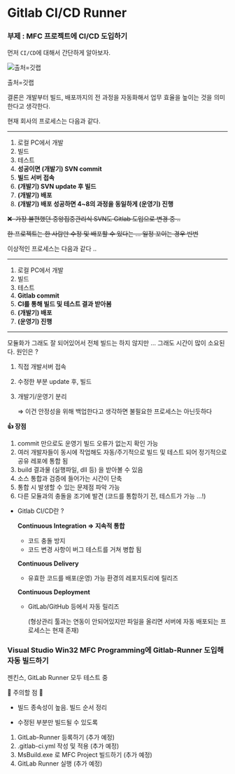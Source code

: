 # Gitlab CI/CD Runner

### 부제 : MFC 프로젝트에 CI/CD 도입하기

먼저 `CI/CD`에 대해서 간단하게 알아보자.

![출처=깃랩](Gitlab%20CI%20CD%20Runner%209de46a035da24846a69ab88e6d8639c2/9e23f039e79b4c9e-thumbnail-1920x1080-70.jpeg)

출처=깃랩

결론은 개발부터 빌드, 배포까지의 전 과정을 자동화해서 업무 효율을 높이는 것을 의미한다고 생각한다.

현재 회사의 프로세스는 다음과 같다.

---

1. 로컬 PC에서 개발
2. 빌드
3. 테스트
4. **성공이면 (개발기) SVN commit**
5. **빌드 서버 접속** 
6. **(개발기) SVN update 후 빌드** 
7. **(개발기) 배포**
8. **(개발기) 배포 성공하면 4~8의 과정을 동일하게 (운영기) 진행**

~~❌  가장 불편했던 중앙집중관리식 SVN도 Gitlab 도입으로 변경 중 ..~~ 

~~한 프로젝트는 한 사람만 수정 및 배포할 수 있다는 … 일정 꼬이는 경우 빈번~~ 

이상적인 프로세스는 다음과 같다 .. 

---

1. 로컬 PC에서 개발
2. 빌드 
3. 테스트
4. **Gitlab commit** 
5. **CI를 통해 빌드 및 테스트 결과 받아봄**
6. **(개발기) 배포**
7. **(운영기) 진행**

---

모듈화가 그래도 잘 되어있어서 전체 빌드는 하지 않지만 … 그래도 시간이 많이 소요된다. 원인은 ?

1. 직접 개발서버 접속
2. 수정한 부분 update 후, 빌드
3. 개발기/운영기 분리 
    
    ⇒ 이건 안정성을 위해 백업한다고 생각하면 불필요한 프로세스는 아닌듯하다
    

**👍 장점** 

1. commit 만으로도 운영기 빌드 오류가 없는지 확인 가능
2. 여러 개발자들이 동시에 작업해도 자동/주기적으로 빌드 및 테스트 되어 정기적으로 공유 레포에 통합 됨
3. build 결과물 (실행파일, dll 등) 을 받아볼 수 있음 
4. 소스 통합과 검증에 들어가는 시간이 단축
5. 통합 시 발생할 수 있는 문제점 파악 가능
6. 다른 모듈과의 충돌을 조기에 발견 (코드를 통합하기 전, 테스트가 가능 …!)

- Gitlab CI/CD란 ?
    
    **Continuous Integration ⇒ 지속적 통합**
    
    - 코드 충돌 방지
    - 코드 변경 사항이 버그 테스트를 거쳐 병합 됨
    
    **Continuous Delivery** 
    
    - 유효한 코드를 배포(운영) 가능 환경의 레포지토리에 릴리즈
    
    **Continuous Deployment**
    
    - GitLab/GitHub 등에서 자동 릴리즈
        
        (형상관리 툴과는 연동이 안되어있지만 파일을 올리면 서버에 자동 배포되는 프로세스는 현재 존재)
        
    

### Visual Studio Win32 MFC Programming에 Gitlab-Runner 도입해 자동 빌드하기

젠킨스, GitLab Runner 모두 테스트 중 

💢 주의할 점 💢

 - 빌드 종속성이 높음. 빌드 순서 정리

 - 수정된 부분만 빌드될 수 있도록 

1. GitLab-Runner 등록하기 (추가 예정)
2. .gitlab-ci.yml 작성 및 적용 (추가 예정)
3. MsBuild.exe 로 MFC Project 빌드하기 (추가 예정)
4. GitLab Runner 실행 (추가 예정)